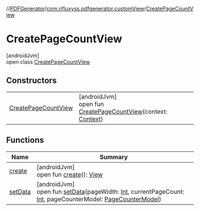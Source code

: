 //[PDFGenerator](../../../index.md)/[com.rifluxyss.pdfgenerator.customView](../index.md)/[CreatePageCountView](index.md)

# CreatePageCountView

[androidJvm]\
open class [CreatePageCountView](index.md)

## Constructors

| | |
|---|---|
| [CreatePageCountView](-create-page-count-view.md) | [androidJvm]<br>open fun [CreatePageCountView](-create-page-count-view.md)(context: [Context](https://developer.android.com/reference/kotlin/android/content/Context.html)) |

## Functions

| Name | Summary |
|---|---|
| [create](create.md) | [androidJvm]<br>open fun [create](create.md)(): [View](https://developer.android.com/reference/kotlin/android/view/View.html) |
| [setData](set-data.md) | [androidJvm]<br>open fun [setData](set-data.md)(pageWidth: [Int](https://kotlinlang.org/api/latest/jvm/stdlib/kotlin/-int/index.html), currentPageCount: [Int](https://kotlinlang.org/api/latest/jvm/stdlib/kotlin/-int/index.html), pageCounterModel: [PageCounterModel](../../com.rifluxyss.pdfgenerator.model/-page-counter-model/index.md)) |
